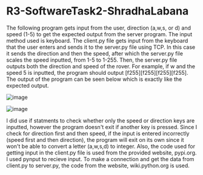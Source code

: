 # R3-SoftwareTask2-ShradhaLabana
The following program gets input from the user, direction (a,w,s, or d) and speed (1-5) to get the expected output from the server program. The input method used is keyboard. The client.py file gets input from the keyboard that the user enters and sends it to the server.py file using TCP. In this case it sends the direction and then the speed, after which the server.py file scales the speed inputted, from 1-5 to 1-255. Then, the server.py file outputs both the direction and speed of the rover. For example, if w and the speed 5 is inputted, the program should output [f255][f255][f255][f255]. The output of the program can be seen below which is exactly like the expected output.

![image](https://user-images.githubusercontent.com/65087658/138599134-e640a6f4-c8cf-4e4e-be65-e01edecc4755.png)

![image](https://user-images.githubusercontent.com/65087658/138599152-3753af4e-2502-447d-9bd5-ea1548c0de3c.png)

I did use if statments to check whether only the speed or direction keys are inputted, however the program doesn't exit if another key is pressed. Since I check for direction first and then speed, if the input is entered incorrectly (speed first and then direction), the program will exit on its own since it won't be able to convert a letter (a,w,s,d) to integer. Also, the code used for getting input in the client.py file is used from the provided website, pypi.org. I used pynput to recieve input. To make a connection and get the data from client.py to server.py, the code from the website, wiki.python.org is used. 
